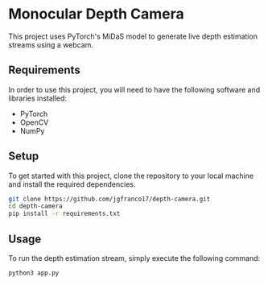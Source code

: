 # Monocular Depth Camera

This project uses PyTorch's MiDaS model to generate live depth estimation streams using a webcam.

## Requirements
In order to use this project, you will need to have the following software and libraries installed:  
- PyTorch
- OpenCV
- NumPy

## Setup

To get started with this project, clone the repository to your local machine and install the required dependencies.

```bash
git clone https://github.com/jgfranco17/depth-camera.git
cd depth-camera
pip install -r requirements.txt
```

## Usage

To run the depth estimation stream, simply execute the following command:

```bash
python3 app.py 
```